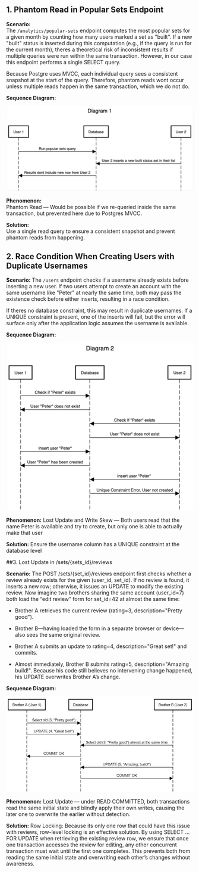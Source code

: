 ## 1. Phantom Read in Popular Sets Endpoint

**Scenario:**  
The `/analytics/popular-sets` endpoint computes the most popular sets for a given month by counting how many users marked a set as "built". If a new "built" status is inserted during this computation (e.g., if the query is run for the current month), theres a theoretical risk of inconsistent results if multiple queries were run within the same transaction. However, in our case this endpoint performs a single SELECT query.

Because Postgre uses MVCC, each individual query sees a consistent snapshot at the start of the query. Therefore, phantom reads wont occur unless multiple reads happen in the same transaction, which we do not do.

**Sequence Diagram:**

![alt text](diagram1.png)

**Phenomenon:**  
Phantom Read — Would be possible if we re-queried inside the same transaction, but prevented here due to Postgres MVCC.

**Solution:**  
Use a single read query to ensure a consistent snapshot and prevent phantom reads from happening.

## 2. Race Condition When Creating Users with Duplicate Usernames

**Scenario:**
The `/users` endpoint checks if a username already exists before inserting a new user. If two users attempt to create an account with the same username like "Peter" at nearly the same time, both may pass the existence check before either inserts, resulting in a race condition.

If theres no database constraint, this may result in duplicate usernames. If a UNIQUE constraint is present, one of the inserts will fail, but the error will surface only after the application logic assumes the username is available.

**Sequence Diagram:**

![alt text](diagram2.png)

**Phenomenon:**
Lost Update and Write Skew — Both users read that the name Peter is available and try to create, but only one is able to actually make that user

**Solution:** Ensure the username column has a UNIQUE constraint at the database level

##3. Lost Update in /sets/{sets_id}/reviews 

**Scenario:**
The POST /sets/{set_id}/reviews endpoint first checks whether a review already exists for the given (user_id, set_id). If no review is found, it inserts a new row; otherwise, it issues an UPDATE to modify the existing review. Now imagine two brothers sharing the same account (user_id=7) both load the “edit review” form for set_id=42 at almost the same time:

- Brother A retrieves the current review (rating=3, description="Pretty good").

- Brother B—having loaded the form in a separate browser or device—also sees the same original review.

- Brother A submits an update to rating=4, description="Great set!" and commits.

- Almost immediately, Brother B submits rating=5, description="Amazing build!". Because his code still believes no intervening change happened, his UPDATE overwrites Brother A’s change.


**Sequence Diagram:**

![alt text](diagram3.png)

**Phenomenon:**
Lost Update — under READ COMMITTED, both transactions read the same initial state and blindly apply their own writes, causing the later one to overwrite the earlier without detection.

**Solution:**
Row Locking:
Because its only one row that could have this issue with reviews, row-level locking is an effective solution. By using SELECT ... FOR UPDATE when retrieving the existing review row, we ensure that once one transaction accesses the review for editing, any other concurrent transaction must wait until the first one completes. This prevents both from reading the same initial state and overwriting each other’s changes without awareness.
